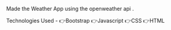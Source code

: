 Made the Weather App using the openweather api .

Technologies Used -
👉Bootstrap
👉Javascript
👉CSS
👉HTML

